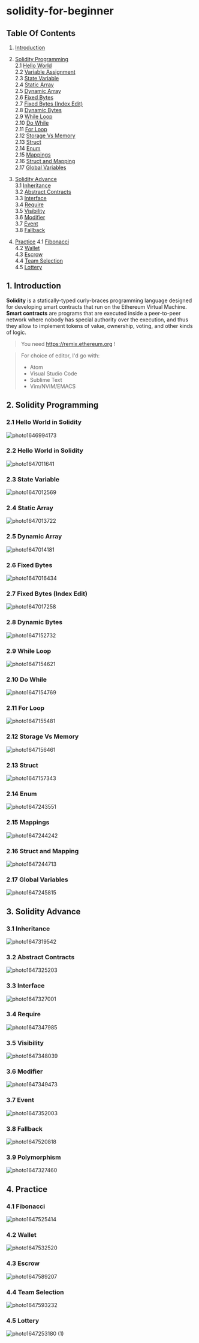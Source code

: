 # solidity-for-beginner




## Table Of Contents <a name="top"></a>

1. [Introduction](#1)  
2. [Solidity Programming](#2)    
   2.1   [Hello World](#2.1)    
   2.2   [Variable Assignment](#2.2)    
   2.3   [State Variable](#2.3)    
   2.4   [Static Array](#2.4)    
   2.5   [Dynamic Array](#2.5)    
   2.6   [Fixed Bytes](#2.6)    
   2.7   [Fixed Bytes (Index Edit)](#2.7)    
   2.8   [Dynamic Bytes](#2.8)    
   2.9   [While Loop](#2.9)    
   2.10 [Do While](#2.10)    
   2.11 [For Loop](#2.11)    
   2.12 [Storage Vs Memory](#2.12)    
   2.13 [Struct](#2.13)    
   2.14 [Enum](#2.14)    
   2.15 [Mappings](#2.15)    
   2.16 [Struct and Mapping](#2.16)    
   2.17 [Global Variables](#2.17)    

3. [Solidity Advance](#3)    
   3.1   [Inheritance](#3.1)    
   3.2   [Abstract Contracts](#3.2)    
   3.3   [Interface](#3.3)    
   3.4   [Require](#3.4)    
   3.5   [Visibility](#3.5)    
   3.6   [Modifier](#3.6)    
   3.7   [Event](#3.7)    
   3.8   [Fallback](#3.8)    

4. [Practice](#4)
   4.1   [Fibonacci](#4.1)    
   4.2   [Wallet](#4.2)    
   4.3   [Escrow](#4.3)    
   4.4   [Team Selection](#4.4)        
   4.5   [Lottery](#4.5)






## 1. Introduction <a name="1"></a>

**Solidity** is a statically-typed curly-braces programming language designed for developing smart contracts that run on the Ethereum Virtual Machine. **Smart contracts** are programs that are executed inside a peer-to-peer network where nobody has special authority over the execution, and thus they allow to implement tokens of value, ownership, voting, and other kinds of logic.


> You need https://remix.ethereum.org !
>
>
>

> For choice of editor, I'd go with:
>
> - Atom
> - Visual Studio Code
> - Sublime Text
> - Vim/NVIM/EMACS




## 2. Solidity Programming <a name="2"></a>

### 2.1 Hello World in Solidity <a name="2.1"></a>

![photo1646994173](https://user-images.githubusercontent.com/51924618/183258994-332df7a3-db94-44e6-8930-c5342fe45be0.jpeg)

### 2.2 Hello World in Solidity <a name="2.2"></a>

![photo1647011641](https://user-images.githubusercontent.com/51924618/183259395-cfe16faa-c25c-41a7-b7f6-04ab4be21106.jpeg)


### 2.3 State Variable <a name="2.3"></a>

![photo1647012569](https://user-images.githubusercontent.com/51924618/183260650-28ec97cb-b826-47f9-9388-bbd859d50e3f.jpeg)



### 2.4 Static Array <a name="2.4"></a>

![photo1647013722](https://user-images.githubusercontent.com/51924618/183260656-df77354c-6a49-4d68-9b52-8e48e35b8326.jpeg)


### 2.5 Dynamic Array <a name="2.5"></a>

![photo1647014181](https://user-images.githubusercontent.com/51924618/183260671-f64dfb13-d21b-46ba-a666-ea7ee56eb6b7.jpeg)


### 2.6 Fixed Bytes <a name="2.6"></a>

![photo1647016434](https://user-images.githubusercontent.com/51924618/183260682-5c647507-6db7-4d5c-9989-7a74fc0ee889.jpeg)



### 2.7 Fixed Bytes (Index Edit) <a name="2.7"></a>

![photo1647017258](https://user-images.githubusercontent.com/51924618/183260697-c4839541-4486-4b5e-9565-467958f96190.jpeg)



### 2.8 Dynamic Bytes <a name="2.8"></a>

![photo1647152732](https://user-images.githubusercontent.com/51924618/183260701-630209aa-2299-4b17-a31b-7a80bf20a2c6.jpeg)



### 2.9 While Loop <a name="2.9"></a>

![photo1647154621](https://user-images.githubusercontent.com/51924618/183260713-24e3d4c8-3bf8-45f6-82a9-5d3a6839a070.jpeg)



### 2.10 Do While <a name="2.10"></a>

![photo1647154769](https://user-images.githubusercontent.com/51924618/183260720-55ee62fc-8a80-4ab1-a8ae-e82ae8c49487.jpeg)



### 2.11 For Loop <a name="2.11"></a>

![photo1647155481](https://user-images.githubusercontent.com/51924618/183260728-a9544d29-6e75-4310-99ff-7510aaaeb465.jpeg)



### 2.12 Storage Vs Memory <a name="2.12"></a>

![photo1647156461](https://user-images.githubusercontent.com/51924618/183260735-e12c2202-eecd-43d3-b3bc-035364a818b3.jpeg)



### 2.13 Struct <a name="2.13"></a>

![photo1647157343](https://user-images.githubusercontent.com/51924618/183260744-09371481-10b5-4a57-8f6e-4da40b52c8da.jpeg)



### 2.14 Enum <a name="2.14"></a>

![photo1647243551](https://user-images.githubusercontent.com/51924618/183260747-df959a1d-6514-43eb-88df-f1cb9f975f6e.jpeg)


### 2.15 Mappings <a name="2.15"></a>

![photo1647244242](https://user-images.githubusercontent.com/51924618/183260752-70bdc2dc-38fc-4322-aa4c-07c11d1bbb91.jpeg)


### 2.16 Struct and Mapping <a name="2.16"></a>

![photo1647244713](https://user-images.githubusercontent.com/51924618/183260757-f4552962-3433-4ae8-8fa7-a5bf0582cb86.jpeg)



### 2.17 Global Variables <a name="2.17"></a>

![photo1647245815](https://user-images.githubusercontent.com/51924618/183260761-789b2fc4-2bd7-4616-aa4f-40c532ed5d54.jpeg)


## 3. Solidity Advance <a name="3"></a>

### 3.1 Inheritance <a name="3.1"></a>
![photo1647319542](https://user-images.githubusercontent.com/51924618/183261912-93a0d153-f3ab-4add-9dad-979327bfe653.jpeg)


### 3.2 Abstract Contracts <a name="3.2"></a>
![photo1647325203](https://user-images.githubusercontent.com/51924618/183261926-ad5f82b5-eb86-4329-be54-5b6b81efe606.jpeg)



### 3.3 Interface <a name="3.3"></a>
![photo1647327001](https://user-images.githubusercontent.com/51924618/183261933-8264a129-c8c3-4c96-a438-f1ab4735c0eb.jpeg)



### 3.4 Require<a name="3.4"></a>
![photo1647347985](https://user-images.githubusercontent.com/51924618/183262899-88368c97-6938-474a-8ca8-f31d230565e9.jpeg)


### 3.5 Visibility <a name="3.5"></a>
![photo1647348039](https://user-images.githubusercontent.com/51924618/183262909-74b15af8-73c4-449c-876c-1fcbd3b3cda4.jpeg)



### 3.6 Modifier <a name="3.6"></a>
![photo1647349473](https://user-images.githubusercontent.com/51924618/183262919-46413f3c-38fa-4426-b3cb-da099412b431.jpeg)


### 3.7 Event <a name="3.7"></a>
![photo1647352003](https://user-images.githubusercontent.com/51924618/183262921-edc490a0-61f7-40de-a0b3-cb3720bf4908.jpeg)


### 3.8 Fallback <a name="3.8"></a>
![photo1647520818](https://user-images.githubusercontent.com/51924618/183262926-de26f3dc-3120-4190-a156-1978c64697e0.jpeg)


### 3.9 Polymorphism<a name="3.9"></a>
![photo1647327460](https://user-images.githubusercontent.com/51924618/183262895-6a0d45ef-d059-466d-9452-32d8c5b8a5b1.jpeg)



## 4. Practice <a name="4"></a>

### 4.1 Fibonacci <a name="4.1"></a>

![photo1647525414](https://user-images.githubusercontent.com/51924618/183262927-afdb5e69-66f9-48aa-a7f3-b9e76f93c41a.jpeg)


### 4.2 Wallet <a name="4.2"></a>
![photo1647532520](https://user-images.githubusercontent.com/51924618/183262934-7d8c6e21-d24d-497a-96fc-48bc41e5c39c.jpeg)


### 4.3 Escrow <a name="4.3"></a>
![photo1647589207](https://user-images.githubusercontent.com/51924618/183262950-868b36aa-e74a-489d-92c2-b743ad35076c.jpeg)


### 4.4 Team Selection<a name="4.4"></a>

![photo1647593232](https://user-images.githubusercontent.com/51924618/183262962-b8e31f57-2056-46e6-af57-dbadde7c1ab8.jpeg)

### 4.5 Lottery<a name="4.5"></a>
![photo1647253180 (1)](https://user-images.githubusercontent.com/51924618/183263003-673c586b-6125-4ad9-8b0d-713c92ed7e56.jpeg)


